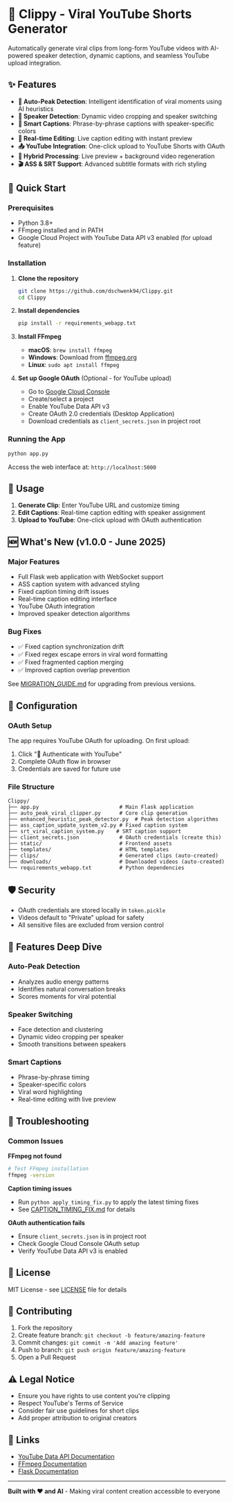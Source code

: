 # 🎯 Clippy - Viral YouTube Shorts Generator

Automatically generate viral clips from long-form YouTube videos with AI-powered speaker detection, dynamic captions, and seamless YouTube upload integration.

## ✨ Features

- **🤖 Auto-Peak Detection**: Intelligent identification of viral moments using AI heuristics
- **👥 Speaker Detection**: Dynamic video cropping and speaker switching  
- **📝 Smart Captions**: Phrase-by-phrase captions with speaker-specific colors
- **🎨 Real-time Editing**: Live caption editing with instant preview
- **📤 YouTube Integration**: One-click upload to YouTube Shorts with OAuth
- **🔄 Hybrid Processing**: Live preview + background video regeneration
- **🎬 ASS & SRT Support**: Advanced subtitle formats with rich styling

## 🚀 Quick Start

### Prerequisites

- Python 3.8+
- FFmpeg installed and in PATH
- Google Cloud Project with YouTube Data API v3 enabled (for upload feature)

### Installation

1. **Clone the repository**
   ```bash
   git clone https://github.com/dschwenk94/Clippy.git
   cd Clippy
   ```

2. **Install dependencies**
   ```bash
   pip install -r requirements_webapp.txt
   ```

3. **Install FFmpeg**
   - **macOS**: `brew install ffmpeg`
   - **Windows**: Download from [ffmpeg.org](https://ffmpeg.org/download.html)
   - **Linux**: `sudo apt install ffmpeg`

4. **Set up Google OAuth** (Optional - for YouTube upload)
   - Go to [Google Cloud Console](https://console.cloud.google.com/)
   - Create/select a project
   - Enable YouTube Data API v3
   - Create OAuth 2.0 credentials (Desktop Application)
   - Download credentials as `client_secrets.json` in project root

### Running the App

```bash
python app.py
```

Access the web interface at: `http://localhost:5000`

## 📖 Usage

1. **Generate Clip**: Enter YouTube URL and customize timing
2. **Edit Captions**: Real-time caption editing with speaker assignment
3. **Upload to YouTube**: One-click upload with OAuth authentication

## 🆕 What's New (v1.0.0 - June 2025)

### Major Features
- Full Flask web application with WebSocket support
- ASS caption system with advanced styling
- Fixed caption timing drift issues
- Real-time caption editing interface
- YouTube OAuth integration
- Improved speaker detection algorithms

### Bug Fixes
- ✅ Fixed caption synchronization drift
- ✅ Fixed regex escape errors in viral word formatting
- ✅ Fixed fragmented caption merging
- ✅ Improved caption overlap prevention

See [MIGRATION_GUIDE.md](MIGRATION_GUIDE.md) for upgrading from previous versions.

## 🔧 Configuration

### OAuth Setup

The app requires YouTube OAuth for uploading. On first upload:

1. Click "🔑 Authenticate with YouTube" 
2. Complete OAuth flow in browser
3. Credentials are saved for future use

### File Structure

```
Clippy/
├── app.py                          # Main Flask application
├── auto_peak_viral_clipper.py      # Core clip generation
├── enhanced_heuristic_peak_detector.py  # Peak detection algorithms
├── ass_caption_update_system_v2.py # Fixed caption system
├── srt_viral_caption_system.py    # SRT caption support
├── client_secrets.json             # OAuth credentials (create this)
├── static/                         # Frontend assets
├── templates/                      # HTML templates
├── clips/                          # Generated clips (auto-created)
├── downloads/                      # Downloaded videos (auto-created)
└── requirements_webapp.txt         # Python dependencies
```

## 🛡️ Security

- OAuth credentials are stored locally in `token.pickle`
- Videos default to "Private" upload for safety
- All sensitive files are excluded from version control

## 🎥 Features Deep Dive

### Auto-Peak Detection
- Analyzes audio energy patterns
- Identifies natural conversation breaks
- Scores moments for viral potential

### Speaker Switching
- Face detection and clustering
- Dynamic video cropping per speaker
- Smooth transitions between speakers

### Smart Captions
- Phrase-by-phrase timing
- Speaker-specific colors
- Viral word highlighting
- Real-time editing with live preview

## 🐛 Troubleshooting

### Common Issues

**FFmpeg not found**
```bash
# Test FFmpeg installation
ffmpeg -version
```

**Caption timing issues**
- Run `python apply_timing_fix.py` to apply the latest timing fixes
- See [CAPTION_TIMING_FIX.md](CAPTION_TIMING_FIX.md) for details

**OAuth authentication fails**
- Ensure `client_secrets.json` is in project root
- Check Google Cloud Console OAuth setup
- Verify YouTube Data API v3 is enabled

## 📄 License

MIT License - see [LICENSE](LICENSE) file for details

## 🤝 Contributing

1. Fork the repository
2. Create feature branch: `git checkout -b feature/amazing-feature`
3. Commit changes: `git commit -m 'Add amazing feature'`
4. Push to branch: `git push origin feature/amazing-feature`
5. Open a Pull Request

## ⚠️ Legal Notice

- Ensure you have rights to use content you're clipping
- Respect YouTube's Terms of Service
- Consider fair use guidelines for short clips
- Add proper attribution to original creators

## 🔗 Links

- [YouTube Data API Documentation](https://developers.google.com/youtube/v3)
- [FFmpeg Documentation](https://ffmpeg.org/documentation.html)
- [Flask Documentation](https://flask.palletsprojects.com/)

---

**Built with ❤️ and AI** - Making viral content creation accessible to everyone
